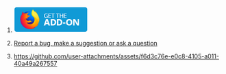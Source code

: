 1. [![](https://raw.githubusercontent.com/igorlogius/igorlogius/main/geFxAddon.png)](https://addons.mozilla.org/firefox/addon/startup-bookmarks/)

2. [Report a bug, make a suggestion or ask a question](https://github.com/igorlogius/igorlogius/issues/new/choose)

3. https://github.com/user-attachments/assets/f6d3c76e-e0c8-4105-a011-40a49a267557

